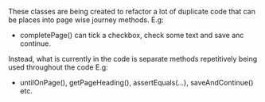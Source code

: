 These classes are being created to refactor a lot of duplicate code that can be places into page wise journey methods. E.g:
- completePage() can tick a checkbox, check some text and save anc continue.

Instead, what is currently in the code is separate methods repetitively being used throughout the code E.g:
- untilOnPage(), getPageHeading(), assertEquals(...), saveAndContinue() etc.
